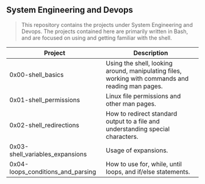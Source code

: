 ## System Engineering and Devops

> This repository contains the projects under System Engineering and Devops. The projects contained here are primarily written in Bash, and are focused on using and getting familiar with the shell.

| Project | Description |
|--|--|
| 0x00-shell_basics | Using the shell, looking around, manipulating files, working with commands and reading man pages.
| 0x01-shell_permissions | Linux file permissions and other man pages.
| 0x02-shell_redirections | How to redirect standard output to a file and understanding special characters.
| 0x03-shell_variables_expansions | Usage of expansions.
| 0x04-loops_conditions_and_parsing | How to use for, while, until loops, and if/else statements.
